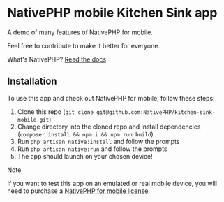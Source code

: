 # NativePHP mobile Kitchen Sink app

A demo of many features of NativePHP for mobile.

Feel free to contribute to make it better for everyone.

What's NativePHP? [Read the docs](https://nativephp.com)

## Installation

To use this app and check out NativePHP for mobile, follow these steps:

1. Clone this repo (`git clone git@github.com:NativePHP/kitchen-sink-mobile.git`)
2. Change directory into the cloned repo and install dependencies (`composer install && npm i && npm run build`)
3. Run `php artisan native:install` and follow the prompts
4. Run `php artisan native:run` and follow the prompts
5. The app should launch on your chosen device!

> [!NOTE]
> If you want to test this app on an emulated or real mobile device, you will need to purchase a
> [NativePHP for mobile license](https://nativephp.com/mobile).
